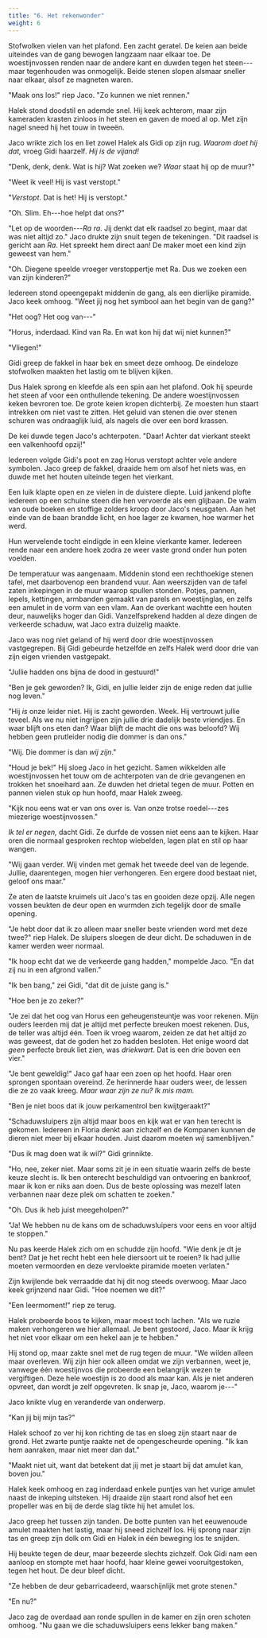 ```yaml
---
title: "6. Het rekenwonder"
weight: 6
---
```


Stofwolken vielen van het plafond. Een zacht geratel. De keien aan beide uiteindes van de gang bewogen langzaam naar elkaar toe. De woestijnvossen renden naar de andere kant en duwden tegen het steen---maar tegenhouden was onmogelijk. Beide stenen slopen alsmaar sneller naar elkaar, alsof ze magneten waren.

"Maak ons los!" riep Jaco. "Zo kunnen we niet rennen."

Halek stond doodstil en ademde snel. Hij keek achterom, maar zijn kameraden krasten zinloos in het steen en gaven de moed al op. Met zijn nagel sneed hij het touw in tweeën.

Jaco wrikte zich los en liet zowel Halek als Gidi op zijn rug. *Waarom doet hij dat,* vroeg Gidi haarzelf. *Hij is de vijand!*

"Denk, denk, denk. Wat is hij? Wat zoeken we? *Waar* staat hij op de muur?"

"Weet ik veel! Hij is vast verstopt."

"*Verstopt*. Dat is het! Hij is verstopt."

"Oh. Slim. Eh---hoe helpt dat ons?"

"Let op de woorden---*Ra ra*. Jij denkt dat elk raadsel zo begint, maar dat was niet altijd zo." Jaco drukte zijn snuit tegen de tekeningen. "Dit raadsel is gericht aan _Ra_. Het spreekt hem direct aan! De maker moet een kind zijn geweest van hem."

"Oh. Diegene speelde vroeger verstoppertje met Ra. Dus we zoeken een van zijn kinderen?"

Iedereen stond opeengepakt middenin de gang, als een dierlijke piramide. Jaco keek omhoog. "Weet jij nog het symbool aan het begin van de gang?"

"Het oog? Het oog van---"

"Horus, inderdaad. Kind van Ra. En wat kon hij dat wij niet kunnen?"

"Vliegen!"

Gidi greep de fakkel in haar bek en smeet deze omhoog. De eindeloze stofwolken maakten het lastig om te blijven kijken.

Dus Halek sprong en kleefde als een spin aan het plafond. Ook hij speurde het steen af voor een onthullende tekening. De andere woestijnvossen keken bevroren toe. De grote keien kropen dichterbij. Ze moesten hun staart intrekken om niet vast te zitten. Het geluid van stenen die over stenen schuren was ondraaglijk luid, als nagels die over een bord krassen. 

De kei duwde tegen Jaco's achterpoten. "Daar! Achter dat vierkant steekt een valkenhoofd opzij!"

Iedereen volgde Gidi's poot en zag Horus verstopt achter vele andere symbolen. Jaco greep de fakkel, draaide hem om alsof het niets was, en duwde met het houten uiteinde tegen het vierkant.

Een luik klapte open en ze vielen in de duistere diepte. Luid jankend plofte iedereen op een schuine steen die hen vervoerde als een glijbaan. De walm van oude boeken en stoffige zolders kroop door Jaco's neusgaten. Aan het einde van de baan brandde licht, en hoe lager ze kwamen, hoe warmer het werd.

Hun wervelende tocht eindigde in een kleine vierkante kamer. Iedereen rende naar een andere hoek zodra ze weer vaste grond onder hun poten voelden.

De temperatuur was aangenaam. Middenin stond een rechthoekige stenen tafel, met daarbovenop een brandend vuur. Aan weerszijden van de tafel zaten inkepingen in de muur waarop spullen stonden. Potjes, pannen, lepels, kettingen, armbanden gemaakt van parels en woestijnglas, en zelfs een amulet in de vorm van een vlam. Aan de overkant wachtte een houten deur, nauwelijks hoger dan Gidi. Vanzelfsprekend hadden al deze dingen de verkeerde schaduw, wat Jaco extra duizelig maakte.

Jaco was nog niet geland of hij werd door drie woestijnvossen vastgegrepen. Bij Gidi gebeurde hetzelfde en zelfs Halek werd door drie van zijn eigen vrienden vastgepakt.

"Jullie hadden ons bijna de dood in gestuurd!"

"Ben je gek geworden? Ik, Gidi, en jullie leider zijn de enige reden dat jullie nog leven."

"Hij *is* onze leider niet. Hij is zacht geworden. Week. Hij vertrouwt jullie teveel. Als we nu niet ingrijpen zijn jullie drie dadelijk beste vriendjes. En waar blijft ons eten dan? Waar blijft de macht die ons was beloofd? Wij hebben geen prutleider nodig die dommer is dan ons."

"Wij. Die dommer is dan *wij zijn*."

"Houd je bek!" Hij sloeg Jaco in het gezicht. Samen wikkelden alle woestijnvossen het touw om de achterpoten van de drie gevangenen en trokken het snoeihard aan. Ze duwden het drietal tegen de muur. Potten en pannen vielen stuk op hun hoofd, maar Halek zweeg.

"Kijk nou eens wat er van ons over is. Van onze trotse roedel---zes miezerige woestijnvossen."

*Ik tel er negen,* dacht Gidi. Ze durfde de vossen niet eens aan te kijken. Haar oren die normaal gesproken rechtop wiebelden, lagen plat en stil op haar wangen.

"Wij gaan verder. Wij vinden met gemak het tweede deel van de legende. Jullie, daarentegen, mogen hier verhongeren. Een ergere dood bestaat niet, geloof ons maar."

Ze aten de laatste kruimels uit Jaco's tas en gooiden deze opzij. Alle negen vossen beukten de deur open en wurmden zich tegelijk door de smalle opening.

"Je hebt door dat ik zo alleen maar sneller beste vrienden word met deze twee?" riep Halek. De sluipers sloegen de deur dicht. De schaduwen in de kamer werden weer normaal.

"Ik hoop echt dat we de verkeerde gang hadden," mompelde Jaco. "En dat zij nu in een afgrond vallen."

"Ik ben bang," zei Gidi, "dat dit de juiste gang is."

"Hoe ben je zo zeker?"

"Je zei dat het oog van Horus een geheugensteuntje was voor rekenen. Mijn ouders leerden mij dat je altijd met perfecte breuken moest rekenen. Dus, de teller was altijd één. Toen ik vroeg waarom, zeiden ze dat het altijd zo was geweest, dat de goden het zo hadden besloten. Het enige woord dat *geen* perfecte breuk liet zien, was *driekwart*. Dat is een drie boven een vier."

"Je bent geweldig!" Jaco gaf haar een zoen op het hoofd. Haar oren sprongen spontaan overeind. Ze herinnerde haar ouders weer, de lessen die ze zo vaak kreeg. _Maar waar zijn ze nu? Ik mis mam._

"Ben je niet boos dat ik jouw perkamentrol ben kwijtgeraakt?"

"Schaduwsluipers zijn altijd maar boos en kijk wat er van hen terecht is gekomen. Iedereen in Floria denkt aan zichzelf en de Kompanen kunnen de dieren niet meer bij elkaar houden. Juist daarom moeten _wij_ samenblijven."

"Dus ik mag doen wat ik wil?" Gidi grinnikte.

"Ho, nee, zeker niet. Maar soms zit je in een situatie waarin zelfs de beste keuze slecht is. Ik ben onterecht beschuldigd van ontvoering en bankroof, maar ik kon er niks aan doen. Dus de beste oplossing was mezelf laten verbannen naar deze plek om schatten te zoeken."

"Oh. Dus ik heb juist meegeholpen?"

"Ja! We hebben nu de kans om de schaduwsluipers voor eens en voor altijd te stoppen."

Nu pas keerde Halek zich om en schudde zijn hoofd. "Wie denk je dt je bent? Dat je het recht hebt een hele diersoort uit te roeien? Ik had jullie moeten vermoorden en deze vervloekte piramide moeten verlaten."

Zijn kwijlende bek verraadde dat hij dit nog steeds overwoog. Maar Jaco keek grijnzend naar Gidi. "Hoe noemen we dit?"

"Een leermoment!" riep ze terug.

Halek probeerde boos te kijken, maar moest toch lachen. "Als we ruzie maken verhongeren we hier allemaal. Je bent gestoord, Jaco. Maar ik krijg het niet voor elkaar om een hekel aan je te hebben."

Hij stond op, maar zakte snel met de rug tegen de muur. "We wilden alleen maar overleven. Wij zijn hier ook alleen omdat we zijn verbannen, weet je, vanwege één woestijnvos die probeerde een belangrijk wezen te vergiftigen. Deze hele woestijn is zo dood als maar kan. Als je niet anderen opvreet, dan wordt je zelf opgevreten. Ik snap je, Jaco, waarom je---"

Jaco knikte vlug en veranderde van onderwerp. 

"Kan jij bij mijn tas?"

Halek schoof zo ver hij kon richting de tas en sloeg zijn staart naar de grond. Het zwarte puntje raakte net de opengescheurde opening. "Ik kan hem aanraken, maar niet meer dan dat."

"Maakt niet uit, want dat betekent dat jij met je staart bij dat amulet kan, boven jou."

Halek keek omhoog en zag inderdaad enkele puntjes van het vurige amulet naast de inkeping uitsteken. Hij draaide zijn staart rond alsof het een propeller was en bij de derde slag tikte hij het amulet los.

Jaco greep het tussen zijn tanden. De botte punten van het eeuwenoude amulet maakten het lastig, maar hij sneed zichzelf los. Hij sprong naar zijn tas en greep zijn dolk om Gidi en Halek in één beweging los te snijden.

Hij beukte tegen de deur, maar bezeerde slechts zichzelf. Ook Gidi nam een aanloop en stompte met haar hoofd, haar kleine gewei vooruitgestoken, tegen het hout. De deur bleef dicht.

"Ze hebben de deur gebarricadeerd, waarschijnlijk met grote stenen."

"En nu?"

Jaco zag de overdaad aan ronde spullen in de kamer en zijn oren schoten omhoog. "Nu gaan we die schaduwsluipers eens lekker bang maken."